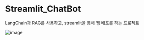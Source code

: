 # Streamlit_ChatBot
 LangChain과 RAG를 사용하고, streamlit을 통해 웹 배포를 하는 프로젝트

![image](https://github.com/WzAcorn/Streamlit_ChatBot/assets/77008882/049271be-fe27-4301-84c9-6bd6bf62537b)
